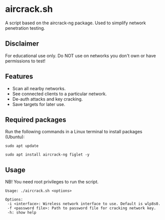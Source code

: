 # aircrack.sh
A script based on the aircrack-ng package. Used to simplify network penetration testing.

## Disclaimer
For educational use only. Do NOT use on networks you don't own or have permissions to test!

## Features
 - Scan all nearby networks.
 - See connected clients to a particular network.
 - De-auth attacks and key cracking.
 - Save targets for later use.

## Required packages
Run the following commands in a Linux terminal to install packages (Ubuntu):
```console
sudo apt update
 ```
```console
sudo apt install aircrack-ng figlet -y
 ```
 
## Usage
NB! You need root privileges to run the script.
```console
Usage: ./aircrack.sh <options>

Options:
 -i <interface>: Wireless network interface to use. Default is wlp8s0.
 -f <password file>: Path to password file for cracking network key.
 -h: show help
 ```
